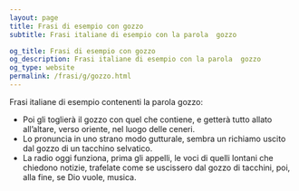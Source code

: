 ```yaml
---
layout: page
title: Frasi di esempio con gozzo 
subtitle: Frasi italiane di esempio con la parola  gozzo

og_title: Frasi di esempio con gozzo 
og_description: Frasi italiane di esempio con la parola  gozzo
og_type: website
permalink: /frasi/g/gozzo.html
---
```


Frasi italiane di esempio contenenti la parola gozzo:


- Poi gli toglierà il gozzo con quel che contiene, e getterà tutto allato all’altare, verso oriente, nel luogo delle ceneri.
- Lo pronuncia in uno strano modo gutturale, sembra un richiamo uscito dal gozzo di un tacchino selvatico.
- La radio oggi funziona, prima gli appelli, le voci di quelli lontani che chiedono notizie, trafelate come se uscissero dal gozzo di tacchini, poi, alla fine, se Dio vuole, musica.
